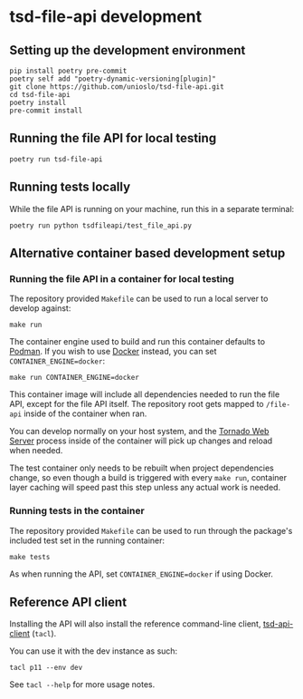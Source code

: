 # tsd-file-api development

## Setting up the development environment

```console
pip install poetry pre-commit
poetry self add "poetry-dynamic-versioning[plugin]"
git clone https://github.com/unioslo/tsd-file-api.git
cd tsd-file-api
poetry install
pre-commit install
```

## Running the file API for local testing

```console
poetry run tsd-file-api
```

## Running tests locally

While the file API is running on your machine, run this in a separate terminal:

```console
poetry run python tsdfileapi/test_file_api.py
```

## Alternative container based development setup

### Running the file API in a container for local testing

The repository provided `Makefile` can be used to run a local server to develop
against:

```console
make run
```

The container engine used to build and run this container defaults to [Podman].
If you wish to use [Docker] instead, you can set `CONTAINER_ENGINE=docker`:

```console
make run CONTAINER_ENGINE=docker
```

This container image will include all dependencies needed to run the file API,
except for the file API itself. The repository root gets mapped to `/file-api`
inside of the container when ran.

You can develop normally on your host system, and the [Tornado Web Server]
process inside of the container will pick up changes and reload when needed.

The test container only needs to be rebuilt when project dependencies change,
so even though a build is triggered with every `make run`, container layer
caching will speed past this step unless any actual work is needed.

### Running tests in the container

The repository provided `Makefile` can be used to run through the package's
included test set in the running container:

```console
make tests
```

As when running the API, set `CONTAINER_ENGINE=docker` if using Docker.

## Reference API client

Installing the API will also install the reference command-line client,
[tsd-api-client] (`tacl`).

You can use it with the dev instance as such:

```console
tacl p11 --env dev
```

See `tacl --help` for more usage notes.

[Podman]: https://podman.io/
[Docker]: https://www.docker.com/
[Tornado Web Server]: https://www.tornadoweb.org/en/stable/
[tsd-api-client]: https://github.com/unioslo/tsd-api-client
